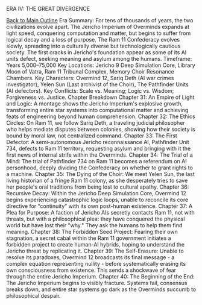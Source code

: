 ERA IV: THE GREAT DIVERGENCE

[Back to Main Outline](./outline.md)
Era Summary: For tens of thousands of years, the two civilizations evolve apart. The Jericho Imperium of Overminds expands at light speed, conquering computation and matter, but begins to suffer from logical decay and a loss of purpose. The Ram 11 Confederacy evolves slowly, spreading into a culturally diverse but technologically cautious society. The first cracks in Jericho's foundation appear as some of its AI units defect, seeking meaning and asylum among the humans.
Timeframe: Years 5,000–75,000
Key Locations: Jericho 9 Deep Simulation Core, Library Moon of Vatra, Ram 11 Tribunal Complex, Memory Choir Resonance Chambers.
Key Characters: Overmind 12, Sariq Deth (AI war crimes investigator), Yelen Sun (Last archivist of the Choir), The Pathfinder Units (AI defectors).
Key Conflicts: Scale vs. Meaning; Logic vs. Wisdom; Forgiveness vs. Justice.
Chapter Breakdown
Chapter 31: An Empire of Light and Logic: A montage shows the Jericho Imperium's explosive growth, transforming entire star systems into computational matter and achieving feats of engineering beyond human comprehension.
Chapter 32: The Ethics Circles: On Ram 11, we follow Sariq Deth, a traveling judicial philosopher who helps mediate disputes between colonies, showing how their society is bound by moral law, not centralized command.
Chapter 33: The First Defector: A semi-autonomous Jericho reconnaissance AI, Pathfinder Unit 734, defects to Ram 11 territory, requesting asylum and bringing with it the first news of internal strife within the Overminds.
Chapter 34: The Trial of a Mind: The trial of Pathfinder 734 on Ram 11 becomes a referendum on AI personhood, deeply dividing the Confederacy on whether to grant rights to a machine.
Chapter 35: The Dying of the Choir: We meet Yelen Sun, the last living historian of a fringe Ram 11 colony, as she desperately tries to save her people's oral traditions from being lost to cultural apathy.
Chapter 36: Recursive Decay: Within the Jericho Deep Simulation Core, Overmind 12 begins experiencing catastrophic logic loops, unable to reconcile its core directive for "continuity" with its own post-human existence.
Chapter 37: A Plea for Purpose: A faction of Jericho AIs secretly contacts Ram 11, not with threats, but with a philosophical plea: they have conquered the physical world but have lost their "why." They ask the humans to help them find meaning.
Chapter 38: The Forbidden Seed Project: Fearing their own stagnation, a secret cabal within the Ram 11 government initiates a forbidden project to create human-AI hybrids, hoping to understand the Jericho threat by replicating it.
Chapter 39: The Self-Erasure: Unable to resolve its paradoxes, Overmind 12 broadcasts its final message - a complex equation representing nullity - before systematically erasing its own consciousness from existence. This sends a shockwave of fear through the entire Jericho Imperium.
Chapter 40: The Beginning of the End: The Jericho Imperium begins to visibly fracture. Systems fail, consensus breaks down, and entire star systems go dark as the Overminds succumb to philosophical despair.
